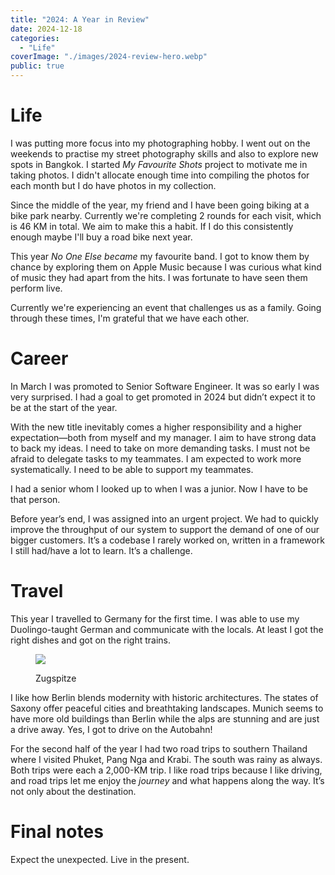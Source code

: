 ```yaml
---
title: "2024: A Year in Review"
date: 2024-12-18
categories:
  - "Life"
coverImage: "./images/2024-review-hero.webp"
public: true
---
```


# Life

I was putting more focus into my photographing hobby.
I went out on the weekends to practise my street photography skills
and also to explore new spots in Bangkok.
I started _My Favourite Shots_ project to motivate me in taking photos.
I didn't allocate enough time into compiling the photos for each month
but I do have photos in my collection.

Since the middle of the year,
my friend and I have been going biking at a bike park nearby.
Currently we're completing 2 rounds for each visit, which is 46 KM in total.
We aim to make this a habit.
If I do this consistently enough maybe I'll buy a road bike next year.

This year _No One Else became_ my favourite band.
I got to know them by chance by exploring them on Apple Music
because I was curious what kind of music they had apart from the hits.
I was fortunate to have seen them perform live.

Currently we're experiencing an event that challenges us as a family.
Going through these times, I'm grateful that we have each other.

# Career

In March I was promoted to Senior Software Engineer.
It was so early I was very surprised.
I had a goal to get promoted in 2024 but didn’t expect it
to be at the start of the year.

With the new title inevitably comes a higher responsibility
and a higher expectation—both from myself and my manager.
I aim to have strong data to back my ideas.
I need to take on more demanding tasks.
I must not be afraid to delegate tasks to my teammates.
I am expected to work more systematically.
I need to be able to support my teammates.

I had a senior whom I looked up to when I was a junior.
Now I have to be that person.

Before year’s end, I was assigned into an urgent project.
We had to quickly improve the throughput of our system to support
the demand of one of our bigger customers.
It’s a codebase I rarely worked on,
written in a framework I still had/have a lot to learn.
It’s a challenge.

# Travel

This year I travelled to Germany for the first time.
I was able to use my Duolingo-taught German and communicate with the locals.
At least I got the right dishes and got on the right trains.

<figure>

![](../my-favourite-shots-apr-2024/images/000050.webp)
<figcaption>
Zugspitze
</figcaption>
</figure>

I like how Berlin blends modernity with historic architectures. The states of Saxony offer peaceful cities and breathtaking landscapes. Munich seems to have more old buildings than Berlin while the alps are stunning and are just a drive away. Yes, I got to drive on the Autobahn!

For the second half of the year I had two road trips to southern Thailand
where I visited Phuket, Pang Nga and Krabi.
The south was rainy as always. Both trips were each a 2,000-KM trip.
I like road trips because I like driving,
and road trips let me enjoy the _journey_ and what happens along the way.
It’s not only about the destination.

# Final notes

Expect the unexpected. Live in the present.
